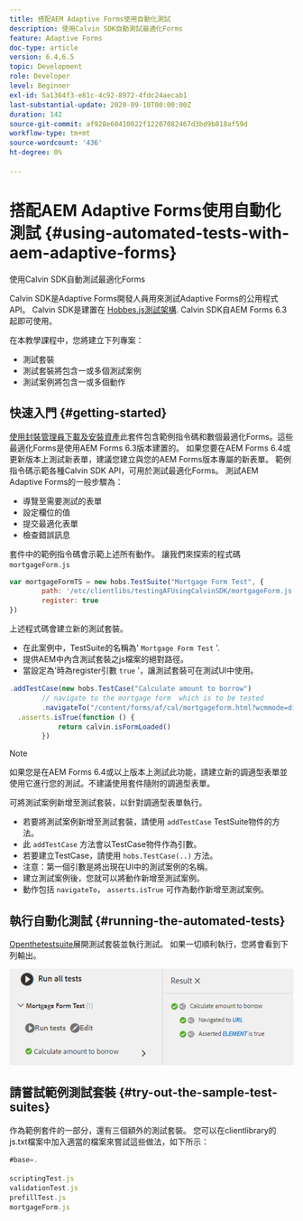 ```yaml
---
title: 搭配AEM Adaptive Forms使用自動化測試
description: 使用Calvin SDK自動測試最適化Forms
feature: Adaptive Forms
doc-type: article
version: 6.4,6.5
topic: Development
role: Developer
level: Beginner
exl-id: 5a1364f3-e81c-4c92-8972-4fdc24aecab1
last-substantial-update: 2020-09-10T00:00:00Z
duration: 142
source-git-commit: af928e60410022f12207082467d3bd9b818af59d
workflow-type: tm+mt
source-wordcount: '436'
ht-degree: 0%

---
```


# 搭配AEM Adaptive Forms使用自動化測試 {#using-automated-tests-with-aem-adaptive-forms}

使用Calvin SDK自動測試最適化Forms

Calvin SDK是Adaptive Forms開發人員用來測試Adaptive Forms的公用程式API。 Calvin SDK是建置在 [Hobbes.js測試架構](https://experienceleague.adobe.com/docs/experience-manager-release-information/aem-release-updates/previous-updates/aem-previous-versions.html). Calvin SDK自AEM Forms 6.3起即可使用。

在本教學課程中，您將建立下列專案：

* 測試套裝
* 測試套裝將包含一或多個測試案例
* 測試案例將包含一或多個動作

## 快速入門 {#getting-started}

[使用封裝管理員下載及安裝資產](assets/testingadaptiveformsusingcalvinsdk1.zip)此套件包含範例指令碼和數個最適化Forms。這些最適化Forms是使用AEM Forms 6.3版本建置的。 如果您要在AEM Forms 6.4或更新版本上測試新表單，建議您建立與您的AEM Forms版本專屬的新表單。 範例指令碼示範各種Calvin SDK API，可用於測試最適化Forms。 測試AEM Adaptive Forms的一般步驟為：

* 導覽至需要測試的表單
* 設定欄位的值
* 提交最適化表單
* 檢查錯誤訊息

套件中的範例指令碼會示範上述所有動作。
讓我們來探索的程式碼 `mortgageForm.js`

```javascript
var mortgageFormTS = new hobs.TestSuite("Mortgage Form Test", {
        path: '/etc/clientlibs/testingAFUsingCalvinSDK/mortgageForm.js',
        register: true
})
```

上述程式碼會建立新的測試套裝。

* 在此案例中，TestSuite的名稱為&#39; `Mortgage Form Test` &#39;.
* 提供AEM中內含測試套裝之js檔案的絕對路徑。
* 當設定為&#39;時為register引數 `true` &#39;，讓測試套裝可在測試UI中使用。

```javascript
.addTestCase(new hobs.TestCase("Calculate amount to borrow")
        // navigate to the mortgage form  which is to be tested
        .navigateTo("/content/forms/af/cal/mortgageform.html?wcmmode=disabled")
  .asserts.isTrue(function () {
            return calvin.isFormLoaded()
        })
```

>[!NOTE]
>
>如果您是在AEM Forms 6.4或以上版本上測試此功能，請建立新的調適型表單並使用它進行您的測試。不建議使用套件隨附的調適型表單。

可將測試案例新增至測試套裝，以針對調適型表單執行。

* 若要將測試案例新增至測試套裝，請使用 `addTestCase` TestSuite物件的方法。
* 此 `addTestCase` 方法會以TestCase物件作為引數。
* 若要建立TestCase，請使用 `hobs.TestCase(..)` 方法。
* 注意：第一個引數是將出現在UI中的測試案例的名稱。
* 建立測試案例後，您就可以將動作新增至測試案例。
* 動作包括 `navigateTo`， `asserts.isTrue` 可作為動作新增至測試案例。

## 執行自動化測試 {#running-the-automated-tests}

[Openthetestsuite](http://localhost:4502/libs/granite/testing/hobbes.html)展開測試套裝並執行測試。 如果一切順利執行，您將會看到下列輸出。

![calvinsdk](assets/calvinimage.png)

## 請嘗試範例測試套裝 {#try-out-the-sample-test-suites}

作為範例套件的一部分，還有三個額外的測試套裝。 您可以在clientlibrary的js.txt檔案中加入適當的檔案來嘗試這些做法，如下所示：

```javascript
#base=.

scriptingTest.js
validationTest.js
prefillTest.js
mortgageForm.js
```
